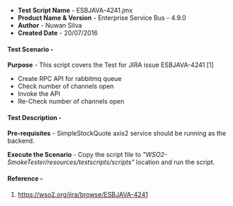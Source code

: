 - **Test Script Name** - ESBJAVA-4241.jmx
- **Product Name & Version** - Enterprise Service Bus - 4.9.0
- **Author** - Nuwan Silva
- **Created Date** - 20/07/2016

#### **Test Scenario** -
 **Purpose** - This script covers the Test for JIRA issue ESBJAVA-4241 [1]
- Create RPC API for rabbitmq queue
- Check number of channels open
- Invoke the API
- Re-Check number of channels open


#### **Test Description** -
 **Pre-requisites** - SimpleStockQuote axis2 service should be running as the backend.

 **Execute the Scenario** -  Copy the script file to _"WSO2-SmokeTester/resources/testscripts/scripts"_ location and run the script.


#### **Reference** -
1) https://wso2.org/jira/browse/ESBJAVA-4241
